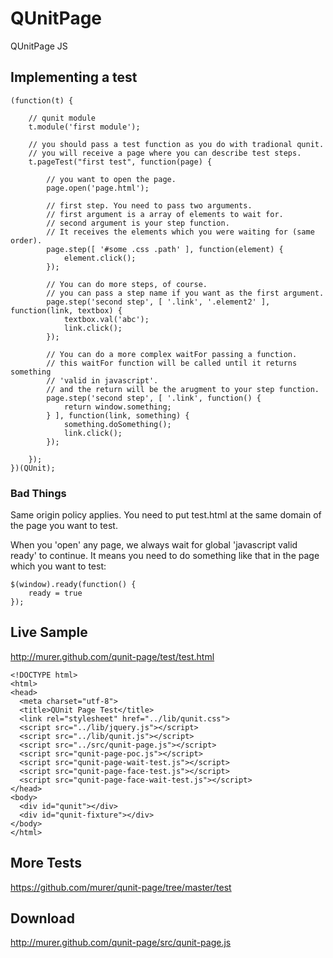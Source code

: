 # QUnitPage

QUnitPage JS

## Implementing a test

	(function(t) {
	
		// qunit module
		t.module('first module');
	
		// you should pass a test function as you do with tradional qunit.
		// you will receive a page where you can describe test steps.
		t.pageTest("first test", function(page) {
	
			// you want to open the page.
			page.open('page.html');
	
			// first step. You need to pass two arguments.
			// first argument is a array of elements to wait for.
			// second argument is your step function.
			// It receives the elements which you were waiting for (same order).
			page.step([ '#some .css .path' ], function(element) {
				element.click();
			});
	
			// You can do more steps, of course.
			// you can pass a step name if you want as the first argument.
			page.step('second step', [ '.link', '.element2' ], function(link, textbox) {
				textbox.val('abc');
				link.click();
			});
	
			// You can do a more complex waitFor passing a function.
			// this waitFor function will be called until it returns something
			// 'valid in javascript'.
			// and the return will be the arugment to your step function.
			page.step('second step', [ '.link', function() {
				return window.something;
			} ], function(link, something) {
				something.doSomething();
				link.click();
			});
	
		});
	})(QUnit);


    
### Bad Things

Same origin policy applies. You need to put test.html at the same domain of the page you want to test.
  
  
When you 'open' any page, we always wait for global 'javascript valid ready' to continue.
It means you need to do something like that in the page which you want to test:

    $(window).ready(function() {
    	ready = true
    });  
         
    
## Live Sample

http://murer.github.com/qunit-page/test/test.html

    <!DOCTYPE html>
    <html>
    <head>
      <meta charset="utf-8">
      <title>QUnit Page Test</title>
      <link rel="stylesheet" href="../lib/qunit.css">
      <script src="../lib/jquery.js"></script>
      <script src="../lib/qunit.js"></script>
      <script src="../src/qunit-page.js"></script>
      <script src="qunit-page-poc.js"></script>
      <script src="qunit-page-wait-test.js"></script>
      <script src="qunit-page-face-test.js"></script>   
      <script src="qunit-page-face-wait-test.js"></script>
    </head>
    <body>
      <div id="qunit"></div>
      <div id="qunit-fixture"></div>
    </body>
    </html>

## More Tests

https://github.com/murer/qunit-page/tree/master/test

## Download

http://murer.github.com/qunit-page/src/qunit-page.js

